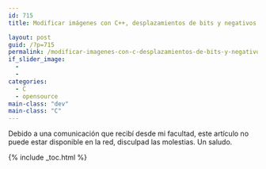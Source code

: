 ```yaml
---
id: 715
title: Modificar imágenes con C++, desplazamientos de bits y negativos

layout: post
guid: /?p=715
permalink: /modificar-imagenes-con-c-desplazamientos-de-bits-y-negativos/
if_slider_image:
  - 
  - 
categories:
  - C
  - opensource
main-class: "dev"
main-class: "C"
---
```

Debido a una comunicación que recibí desde mi facultad, este artículo no puede estar disponible en la red, disculpad las molestias. Un saludo.



{% include _toc.html %}
